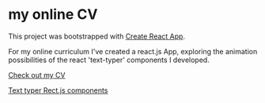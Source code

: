# my online CV 

This project was bootstrapped with [Create React App](https://github.com/facebook/create-react-app).

For my online curriculum I've created a react.js App, exploring the animation possibilities of the react 'text-typer' components I developed.

[Check out my CV](https://vitorbranco-cv.web.app)


[Text typer Rect.js components](https://github.com/vitorlb/text-typer)

